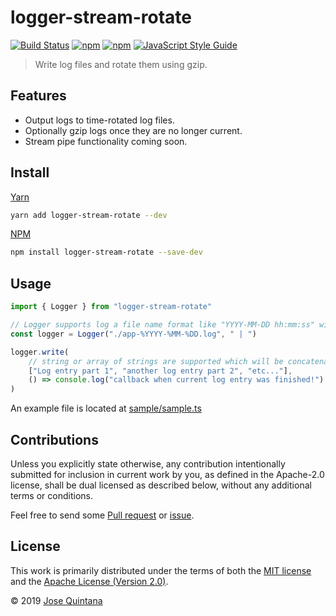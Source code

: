 # logger-stream-rotate

[![Build Status](https://travis-ci.org/joseluisq/logger-stream-rotate.svg?branch=master)](https://travis-ci.org/joseluisq/logger-stream-rotate) [![npm](https://img.shields.io/npm/v/logger-stream-rotate.svg)](https://www.npmjs.com/package/logger-stream-rotate) [![npm](https://img.shields.io/npm/dt/logger-stream-rotate.svg)](https://www.npmjs.com/package/logger-stream-rotate) [![JavaScript Style Guide](https://img.shields.io/badge/code_style-standard-brightgreen.svg)](https://standardjs.com)

> Write log files and rotate them using gzip.

## Features

- Output logs to time-rotated log files.
- Optionally gzip logs once they are no longer current.
- Stream pipe functionality coming soon.

## Install

[Yarn](https://github.com/yarnpkg/)

```sh
yarn add logger-stream-rotate --dev
```

[NPM](https://www.npmjs.com/)

```sh
npm install logger-stream-rotate --save-dev
```

## Usage

```ts
import { Logger } from "logger-stream-rotate"

// Logger supports log a file name format like "YYYY-MM-DD hh:mm:ss" with an optional separator
const logger = Logger("./app-%YYYY-%MM-%DD.log", " | ")

logger.write(
    // string or array of strings are supported which will be concatenated by ` | ` in one line
    ["Log entry part 1", "another log entry part 2", "etc..."],
    () => console.log("callback when current log entry was finished!")
)
```

An example file is located at [sample/sample.ts](./sample/sample.ts)

## Contributions

Unless you explicitly state otherwise, any contribution intentionally submitted for inclusion in current work by you, as defined in the Apache-2.0 license, shall be dual licensed as described below, without any additional terms or conditions.

Feel free to send some [Pull request](https://github.com/joseluisq/logger-stream-rotate/pulls) or [issue](https://github.com/joseluisq/logger-stream-rotate/issues).

## License

This work is primarily distributed under the terms of both the [MIT license](LICENSE-MIT) and the [Apache License (Version 2.0)](LICENSE-APACHE).

© 2019 [Jose Quintana](https://git.io/joseluisq)

